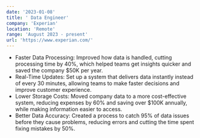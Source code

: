 ```yaml
---
date: '2023-01-08'
title: ' Data Engineer'
company: 'Experian'
location: 'Remote'
range: 'August 2023 - present'
url: 'https://www.experian.com/'
---
```


- Faster Data Processing: Improved how data is handled, cutting processing time by 40%, which helped teams get insights quicker and saved the company $50K per year.
- Real-Time Updates: Set up a system that delivers data instantly instead of every 30 minutes, allowing teams to make faster decisions and improve customer experience.
- Lower Storage Costs: Moved company data to a more cost-effective system, reducing expenses by 60% and saving over $100K annually, while making information easier to access.
- Better Data Accuracy: Created a process to catch 95% of data issues before they cause problems, reducing errors and cutting the time spent fixing mistakes by 50%.   
